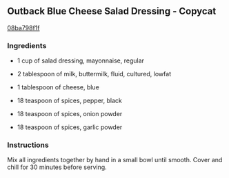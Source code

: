 ## Outback Blue Cheese Salad Dressing - Copycat

[08ba798f1f](http://www.food.com/recipe/outback-blue-cheese-salad-dressing-copycat-110650)

### Ingredients

 - 1 cup of salad dressing, mayonnaise, regular

 - 2 tablespoon of milk, buttermilk, fluid, cultured, lowfat

 - 1 tablespoon of cheese, blue

 - 18 teaspoon of spices, pepper, black

 - 18 teaspoon of spices, onion powder

 - 18 teaspoon of spices, garlic powder

### Instructions

Mix all ingredients together by hand in a small bowl until smooth. Cover and chill for 30 minutes before serving.